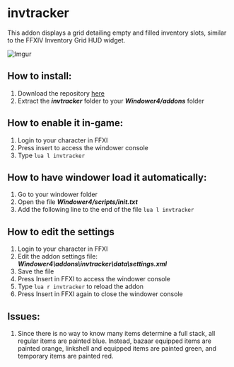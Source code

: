 # invtracker
This addon displays a grid detailing empty and filled inventory slots, similar to the FFXIV Inventory Grid HUD widget.

![Imgur](https://i.imgur.com/PgiMxRZ.png)

## How to install:
1. Download the repository [here](https://github.com/azamorapl/Lua/archive/personal.zip)
2. Extract the **_invtracker_** folder to your **_Windower4/addons_** folder

## How to enable it in-game:
1. Login to your character in FFXI
2. Press insert to access the windower console
3. Type ``` lua l invtracker ```

## How to have windower load it automatically:
1. Go to your windower folder
2. Open the file **_Windower4/scripts/init.txt_**
3. Add the following line to the end of the file ``` lua l invtracker ```

## How to edit the settings
1. Login to your character in FFXI
2. Edit the addon settings file: **_Windower4\addons\invtracker\data\settings.xml_**
3. Save the file
4. Press Insert in FFXI to access the windower console
5. Type ``` lua r invtracker ``` to reload the addon
6. Press Insert in FFXI again to close the windower console

## Issues:
1. Since there is no way to know many items determine a full stack, all regular items are painted blue. Instead, bazaar equipped items are painted orange, linkshell and equipped items are painted green, and temporary items are painted red.
